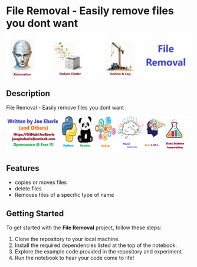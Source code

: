 # File Removal - Easily remove files you dont want  

![solution code Logo](code.png)

## Description

File Removal - Easily remove files you dont want 

![Developer Logo](developer.png)

## Features

- copies or moves files
- delete files
- Removes files of a specific type of name

## Getting Started

To get started with the **File Removal** project, follow these steps:

1. Clone the repository to your local machine.
2. Install the required dependencies listed at the top of the notebook.
3. Explore the example code provided in the repository and experiment.
4. Run the notebook to hear your code come to life!

 



